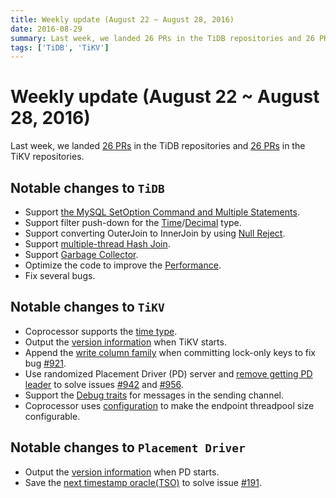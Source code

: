```yaml
---
title: Weekly update (August 22 ~ August 28, 2016)
date: 2016-08-29
summary: Last week, we landed 26 PRs in the TiDB repositories and 26 PRs in the TiKV repositories.
tags: ['TiDB', 'TiKV']
---
```


# Weekly update (August 22 ~ August 28, 2016)

Last week, we landed [26 PRs](https://github.com/pingcap/tidb/pulls?utf8=%E2%9C%93&q=is%3Apr%20is%3Amerged%20merged%3A2016-08-22..2016-08-28%20) in the TiDB repositories and [26 PRs](https://github.com/search?utf8=%E2%9C%93&q=repo%3Apingcap%2Ftikv+repo%3Apingcap%2Fpd+is%3Apr+is%3Amerged+merged%3A2016-08-22..2016-08-28&type=Issues&ref=searchresults) in the TiKV repositories.

## Notable changes to `TiDB`
+ Support [the MySQL SetOption Command and Multiple Statements](https://github.com/pingcap/tidb/pull/1628).
+ Support filter push-down for the [Time](https://github.com/pingcap/tidb/pull/1629)/[Decimal](https://github.com/pingcap/tidb/pull/1651) type.
+ Support converting OuterJoin to InnerJoin by using [Null Reject](https://github.com/pingcap/tidb/pull/1630).
+ Support [multiple-thread Hash Join](https://github.com/pingcap/tidb/pull/1591).
+ Support [Garbage Collector](https://github.com/pingcap/tidb/pull/1577).
+ Optimize the code to improve the [Performance](https://github.com/pingcap/tidb/pull/1641).
+ Fix several bugs.

## Notable changes to `TiKV`

+ Coprocessor supports the [time type](https://github.com/pingcap/tikv/pull/949).
+ Output the [version information](https://github.com/pingcap/tikv/pull/952) when TiKV starts.
+ Append the [write column family](https://github.com/pingcap/tikv/pull/954) when committing lock-only keys to fix bug [#921](https://github.com/pingcap/tikv/issues/921).
+ Use randomized Placement Driver (PD) server and [remove getting PD leader](https://github.com/pingcap/tikv/pull/976) to solve issues [#942](https://github.com/pingcap/tikv/issues/942) and [#956](https://github.com/pingcap/tikv/issues/956).
+ Support the [Debug traits](https://github.com/pingcap/tikv/pull/986) for messages in the sending channel. 
+ Coprocessor uses [configuration](https://github.com/pingcap/tikv/pull/985) to make the endpoint threadpool size configurable.

## Notable changes to `Placement Driver`

+ Output the [version information](https://github.com/pingcap/pd/pull/279) when PD starts.
+ Save the [next timestamp oracle(TSO)](https://github.com/pingcap/pd/pull/290) to solve issue [#191](https://github.com/pingcap/pd/issues/191).
